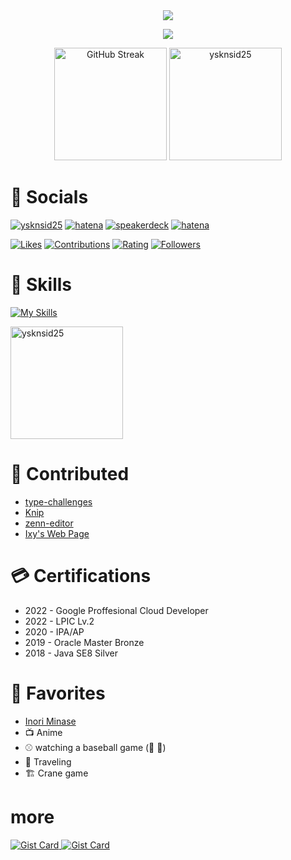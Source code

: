 <div align="center">
  <img src="https://typograssy.deno.dev/api?text=Hi!%20I%27m+Kanon" />
  <p>
    <img src="https://komarev.com/ghpvc/?username=ysknsid25" />
  </p>
</div>
<div align="center">
  <p>
    <img height="180px" src="https://streak-stats.demolab.com?user=ysknsid25" alt="GitHub Streak" />
    <img height="180px" src="https://github-readme-stats.vercel.app/api?username=ysknsid25&show_icons=true&locale=en&rank_icon=github" alt="ysknsid25" />
  </p>
</div>

# 📱 Socials

<p align="left">
  <a href="https://twitter.com/ysknsid25" target="blank"><img src="https://img.shields.io/twitter/follow/ysknsid25" alt="ysknsid25" /></a>
  <a href="https://blog.hatena.ne.jp/ysknsid25/karanohako.hatenablog.jp/subscribe?from_url=https%3A%2F%2Fblog.inorinrinrin.com%2F&utm_source=hatena-follow-button-box&utm_medium=button&utm_campaign=subscribe_blog" target="blank"><img src="https://img.shields.io/badge/Hatena Blog-Subscribe-white" alt="hatena" /></a>
    <a href="https://speakerdeck.com/ysknsid25" target="blank"><img src="https://img.shields.io/badge/Speaker%20Deck-009287" alt="speakerdeck" /></a>
    <a href="https://www.amazon.jp/hz/wishlist/ls/969G9ER8XWFW?ref_=wl_share" target="blank"><img src="https://img.shields.io/badge/Amazon-Wish%20List-white?labelColor=ff9900&color=232f3e" alt="hatena" /></a>
</p>
<p align="left">
  <a href="https://zenn.dev/yskn_sid25"><img src="https://badgen.org/img/zenn/yskn_sid25/likes?style=plastic" alt="Likes" /></a>
  <a href="https://qiita.com/ysknsid25"><img src="https://badgen.org/img/qiita/ysknsid25/contributions?style=plastic" alt="Contributions" /></a>
  <a href="https://atcoder.jp/users/ysknsid25?contestType=algo"><img src="https://badgen.org/img/atcoder/ysknsid25/rating/algorithm?style=plastic" alt="Rating" /></a>
  <a href="https://bsky.app/profile/ysknsid25.bsky.social"><img src="https://badgen.org/img/bluesky/ysknsid25.bsky.social/followers?style=plastic" alt="Followers" /></a>
</p>


# 🧠 Skills

[![My Skills](https://skillicons.dev/icons?i=gcp,firebase,githubactions,js,ts,npm,nextjs,nestjs,cypress,vitest,kotlin,ktor&perline=6&theme=light)](https://skillicons.dev)

<p>
  <img height="180px" src="https://github-readme-stats.vercel.app/api/top-langs?username=ysknsid25&show_icons=true&locale=en&layout=compact" alt="ysknsid25" />
</p>

# 💪 Contributed

- [type-challenges](https://github.com/type-challenges/type-challenges)
- [Knip](https://github.com/webpro-nl/knip)
- [zenn-editor](https://github.com/zenn-dev/zenn-editor)
- [Ixy's Web Page](https://github.com/Ixy194194/ixy194194.github.io)

# 💳 Certifications

- 2022 - Google Proffesional Cloud Developer
- 2022 - LPIC Lv.2
- 2020 - IPA/AP
- 2019 - Oracle Master Bronze
- 2018 - Java SE8 Silver

# 💖 Favorites

- [Inori Minase](https://x.com/inoriminase)
- 📺 Anime 
- ⚾️ watching a baseball game (🐯 🐂)
- 🚶 Traveling
- 🏗️ Crane game

# more

<p>
  <a href="https://gist.github.com/ysknsid25/69393a8630c62cf2f12da30bdd926f4f">
    <img src="https://github-readme-stats.vercel.app/api/gist?id=69393a8630c62cf2f12da30bdd926f4f" alt="Gist Card" />
  </a>
  <a href="https://gist.github.com/ysknsid25/3345ccce8451a37850ffda9467255c76">
    <img src="https://github-readme-stats.vercel.app/api/gist?id=3345ccce8451a37850ffda9467255c76" alt="Gist Card" />
  </a>
</p>
